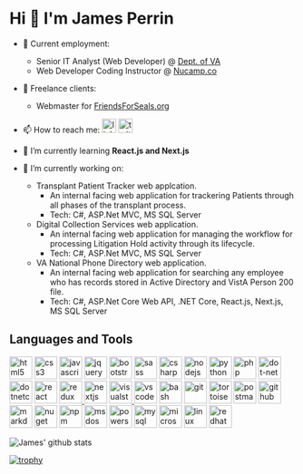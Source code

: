 <!--
**jamesperrin/jamesperrin** is a ✨ _special_ ✨ repository because its `README.md` (this file) appears on your GitHub profile.

Here are some ideas to get you started:

- 🔭 I’m currently working on ...
- 🌱 I’m currently learning ...
- 👯 I’m looking to collaborate on ...
- 🤔 I’m looking for help with ...
- 💬 Ask me about ...
- 📫 How to reach me: ...
- 😄 Pronouns: ...
- ⚡ Fun fact: ...
-->

# Hi 👋 I'm James Perrin

- 🔭 Current employment:
  - Senior IT Analyst (Web Developer) @ [Dept. of VA](https://www.va.gov/ "The US Department of Veterans Affairs provides patient care and federal benefits to Veterans and their dependents.")
  - Web Developer Coding Instructor @ [Nucamp.co](https://www.nucamp.co/ "Nucamp.co - Affordable Coding Bootcamps for Software Development")
 
- 🏁 Freelance clients:
  - Webmaster for [FriendsForSeals.org](https://www.friendsforseals.org/ "FriendsForSeals.org - Canada's annual commercial seal slaughter has gone on for over 500 yrs. We don't discourage signing a petition, but that won't end it..")

- 📫 How to reach me: <a href="https://www.linkedin.com/in/jkperrin" target="_blank" rel="noreferrer" title="linkedin"><img src="https://cdn.jsdelivr.net/gh/devicons/devicon/icons/linkedin/linkedin-original.svg"  title="linkedin @jkperrin" alt="linkedin @jkperrin" width="25" height="25" /></a> <a href="https://www.linkedin.com/in/jkperrin" target="_blank" rel="noreferrer" title="twitter"><img src="https://cdn.jsdelivr.net/gh/devicons/devicon/icons/twitter/twitter-original.svg"  title="twitter @_jamesperrin" alt="twitter @_jamesperrin" width="25" height="25" /></a> 

- 🌱 I’m currently learning **React.js and Next.js**

- 💫 I’m currently working on:

  - Transplant Patient Tracker web applcation.
    - An internal facing web application for trackering Patients through all phases of the transplant process.
    - Tech: C#, ASP.Net MVC, MS SQL Server
  - Digital Collection Services web application.
    - An internal facing web application for managing the workflow for processing Litigation Hold activity through its lifecycle.
    - Tech: C#, ASP.Net MVC, MS SQL Server
  - VA National Phone Directory web application.
    - An internal facing web application for searching any employee who has records stored in Active Directory and VistA Person 200 file.
    - Tech: C#, ASP.Net Core Web API, .NET Core, React.js, Next.js,  MS SQL Server

## Languages and Tools 

<div>
<a href="https://www.w3.org/html/" target="_blank" rel="noreferrer" title="html5"><img src="https://cdn.jsdelivr.net/gh/devicons/devicon/icons/html5/html5-original-wordmark.svg" title="html5" alt="html5" width="40" height="40" /></a>
<a href="https://www.w3schools.com/css/" target="_blank" rel="noreferrer" title="css3"><img src="https://cdn.jsdelivr.net/gh/devicons/devicon/icons/css3/css3-original-wordmark.svg" title="css3" alt="css3" width="40" height="40" /></a>
<a href="https://developer.mozilla.org/en-US/docs/Web/JavaScript" target="_blank" rel="noreferrer" title="javascript">
<img src="https://cdn.jsdelivr.net/gh/devicons/devicon/icons/javascript/javascript-original.svg" title="javascript" alt="javascript" width="40" height="40" /></a>
<a href="https://jquery.com/" target="_blank" rel="noreferrer" title="jquery"><img src="https://cdn.jsdelivr.net/gh/devicons/devicon/icons/jquery/jquery-original-wordmark.svg" title="jquery" alt="jquery" width="40" height="40" /></a>
<a href="https://getbootstrap.com" target="_blank" rel="noreferrer" title="bootstrap"><img src="https://cdn.jsdelivr.net/gh/devicons/devicon/icons/bootstrap/bootstrap-original.svg" title="bootstrap" alt="bootstrap" width="40" height="40" /></a>
<a href="https://sass-lang.com" target="_blank" rel="noreferrer" title="sass"><img src="https://cdn.jsdelivr.net/gh/devicons/devicon/icons/sass/sass-original.svg" title="sass" alt="sass" width="40" height="40" /></a>
<a href="https://learn.microsoft.com/en-us/dotnet/csharp/" target="_blank" rel="noreferrer" title="csharp"><img src="https://cdn.jsdelivr.net/gh/devicons/devicon/icons/csharp/csharp-original.svg" title="csharp" alt="csharp" width="40" height="40" /></a>
<a href="https://nodejs.org" target="_blank" rel="noreferrer" title="nodejs"><img src="https://cdn.jsdelivr.net/gh/devicons/devicon/icons/nodejs/nodejs-original-wordmark.svg" title="nodejs" alt="nodejs" width="40" height="40" /></a>
<a href="https://www.python.org" target="_blank" rel="noreferrer" title="python"><img src="https://cdn.jsdelivr.net/gh/devicons/devicon/icons/python/python-original.svg" title="python" alt="python" width="40" height="40" /></a>
<a href="https://www.php.net" target="_blank" rel="noreferrer" title="php"><img src="https://cdn.jsdelivr.net/gh/devicons/devicon/icons/php/php-original.svg" title="php" alt="php" width="40" height="40" /></a>
<a href="https://github.com/Microsoft/dotnet" target="_blank" rel="noreferrer" title="dot-net"><img src="https://cdn.jsdelivr.net/gh/devicons/devicon/icons/dot-net/dot-net-original-wordmark.svg" title="dot-net" alt="dot-net" width="40" height="40" /></a>
<a href="https://github.com/dotnet/core" target="_blank" rel="noreferrer" title="dotnetcore"><img src="https://cdn.jsdelivr.net/gh/devicons/devicon/icons/dotnetcore/dotnetcore-original.svg" title="dotnetcore" alt="dotnetcore" width="40" height="40" /></a>
<a href="https://reactjs.org/" target="_blank" rel="noreferrer" title="react"><img src="https://cdn.jsdelivr.net/gh/devicons/devicon/icons/react/react-original-wordmark.svg" title="react" alt="react" width="40" height="40" /></a>
<a href="https://redux.js.org" target="_blank" rel="noreferrer" title="redux"><img src="https://cdn.jsdelivr.net/gh/devicons/devicon/icons/redux/redux-original.svg" title="redux" alt="redux" width="40" height="40" />
</a>
<a href="https://nextjs.org/" target="_blank" rel="noreferrer" title="nextjs"><img src="https://cdn.jsdelivr.net/gh/devicons/devicon/icons/nextjs/nextjs-original-wordmark.svg" title="nextjs" alt="nextjs" width="40" height="40" /></a>
<a href="https://visualstudio.microsoft.com/" target="_blank" rel="noreferrer" title="visualstudio"><img src="https://cdn.jsdelivr.net/gh/devicons/devicon/icons/visualstudio/visualstudio-plain.svg" title="visualstudio" alt="visualstudio" width="40" height="40" />
</a>
<a href="https://code.visualstudio.com/" target="_blank" rel="noreferrer" title="vscode"><img src="https://cdn.jsdelivr.net/gh/devicons/devicon/icons/vscode/vscode-original-wordmark.svg" title="vscode" alt="vscode" width="40" height="40" /></a>
<a href="https://www.gnu.org/software/bash/" target="_blank" rel="noreferrer" title="bash"><img src="https://cdn.jsdelivr.net/gh/devicons/devicon/icons/bash/bash-original.svg" title="bash" alt="bash" width="40" height="40" /></a>
<a href="https://git-scm.com/" target="_blank" rel="noreferrer" title="git"><img src="https://cdn.jsdelivr.net/gh/devicons/devicon/icons/git/git-original.svg" title="git" alt="git" width="40" height="40" /></a>
<a href="https://tortoisegit.org/" target="_blank" rel="noreferrer" title="tortoisegit"><img src="https://cdn.jsdelivr.net/gh/devicons/devicon/icons/tortoisegit/tortoisegit-original.svg" title="tortoisegit" alt="tortoisegit" width="40" height="40" /></a>
<a href="https://postman.com" target="_blank" rel="noreferrer" title="postman"><img src="https://www.vectorlogo.zone/logos/getpostman/getpostman-icon.svg" title="postman" alt="postman" width="40" height="40" /></a>
<a href="https://github.com/" target="_blank" rel="noreferrer" title="github"><img src="https://cdn.jsdelivr.net/gh/devicons/devicon/icons/github/github-original.svg" title="github" alt="github" width="40" height="40" /></a>
<a href="https://www.markdownguide.org/" target="_blank" rel="noreferrer" title="markdown"><img src="https://cdn.jsdelivr.net/gh/devicons/devicon/icons/markdown/markdown-original.svg" title="markdown" alt="markdown" width="40" height="40" /></a>
<a href="https://www.nuget.org/" target="_blank" rel="noreferrer" title="nuget"><img src="https://cdn.jsdelivr.net/gh/devicons/devicon/icons/nuget/nuget-original-wordmark.svg" title="nuget" alt="nuget" width="40" height="40" /></a>
<a href="https://www.npmjs.com/" target="_blank" rel="noreferrer" title="npm"><img src="https://cdn.jsdelivr.net/gh/devicons/devicon/icons/npm/npm-original-wordmark.svg" title="npm" alt="npm" width="40" height="40" /></a>
<a href="https://en.wikipedia.org/wiki/MS-DOS" target="_blank" rel="noreferrer" title="msdos"><img src="https://cdn.jsdelivr.net/gh/devicons/devicon/icons/msdos/msdos-original.svg" title="msdos" alt="msdos" width="40" height="40" /></a>
<a href="https://github.com/PowerShell/PowerShell" target="_blank" rel="noreferrer" title="powershell"><img src="https://raw.githubusercontent.com/file-icons/icons/e6e6e6ac8cb1d91867167c228c00a667f4d47101/svg/PowerShell.svg" title="powershell" alt="powershell" width="40" height="40" /></a>
<a href="https://www.mysql.com/" target="_blank" rel="noreferrer" title="mysql"><img src="https://cdn.jsdelivr.net/gh/devicons/devicon/icons/mysql/mysql-original-wordmark.svg" title="mysql" alt="mysql" width="40" height="40" /></a>
<a href="https://www.microsoft.com/en-us/sql-server" target="_blank" rel="noreferrer" title="microsoftsqlserver"><img src="https://cdn.jsdelivr.net/gh/devicons/devicon/icons/microsoftsqlserver/microsoftsqlserver-plain-wordmark.svg" title="microsoftsqlserver" alt="microsoftsqlserver" width="40" height="40" /></a>
<a href="https://www.linux.org/" target="_blank" rel="noreferrer" title="linux"><img src="https://cdn.jsdelivr.net/gh/devicons/devicon/icons/linux/linux-plain.svg" title="linux" alt="linux" width="40" height="40" /></a>
<a href="https://www.redhat.com/" target="_blank" rel="noreferrer" title="redhat"><img src="https://cdn.jsdelivr.net/gh/devicons/devicon/icons/redhat/redhat-original.svg" title="redhat" alt="redhat" width="40" height="40" /></a>
</div>

<!-- <p><img align="left" src="https://github-readme-stats.vercel.app/api/top-langs?username=jamesperrin&show_icons=true&locale=en&layout=compact" alt="jamesperrin" /></p> -->

![James' github stats](https://github-readme-stats.vercel.app/api?username=jamesperrin&show_icons=true)

[![trophy](https://github-profile-trophy.vercel.app/?username=jamesperrin&theme=flat&column=4&margin-w=5&margin-h=5)](https://github.com/ryo-ma/github-profile-trophy)

